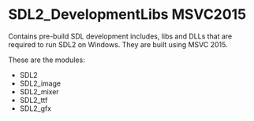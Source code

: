 # SDL2_DevelopmentLibs MSVC2015

Contains pre-build SDL development includes, libs and DLLs that are required to run SDL2 on Windows. They are built using MSVC 2015.

These are the modules:

- SDL2
- SDL2_image
- SDL2_mixer
- SDL2_ttf
- SDL2_gfx

